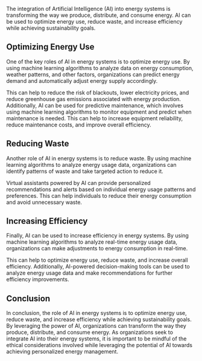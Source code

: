 
The integration of Artificial Intelligence (AI) into energy systems is transforming the way we produce, distribute, and consume energy. AI can be used to optimize energy use, reduce waste, and increase efficiency while achieving sustainability goals.

Optimizing Energy Use
---------------------

One of the key roles of AI in energy systems is to optimize energy use. By using machine learning algorithms to analyze data on energy consumption, weather patterns, and other factors, organizations can predict energy demand and automatically adjust energy supply accordingly.

This can help to reduce the risk of blackouts, lower electricity prices, and reduce greenhouse gas emissions associated with energy production. Additionally, AI can be used for predictive maintenance, which involves using machine learning algorithms to monitor equipment and predict when maintenance is needed. This can help to increase equipment reliability, reduce maintenance costs, and improve overall efficiency.

Reducing Waste
--------------

Another role of AI in energy systems is to reduce waste. By using machine learning algorithms to analyze energy usage data, organizations can identify patterns of waste and take targeted action to reduce it.

Virtual assistants powered by AI can provide personalized recommendations and alerts based on individual energy usage patterns and preferences. This can help individuals to reduce their energy consumption and avoid unnecessary waste.

Increasing Efficiency
---------------------

Finally, AI can be used to increase efficiency in energy systems. By using machine learning algorithms to analyze real-time energy usage data, organizations can make adjustments to energy consumption in real-time.

This can help to optimize energy use, reduce waste, and increase overall efficiency. Additionally, AI-powered decision-making tools can be used to analyze energy usage data and make recommendations for further efficiency improvements.

Conclusion
----------

In conclusion, the role of AI in energy systems is to optimize energy use, reduce waste, and increase efficiency while achieving sustainability goals. By leveraging the power of AI, organizations can transform the way they produce, distribute, and consume energy. As organizations seek to integrate AI into their energy systems, it is important to be mindful of the ethical considerations involved while leveraging the potential of AI towards achieving personalized energy management.
